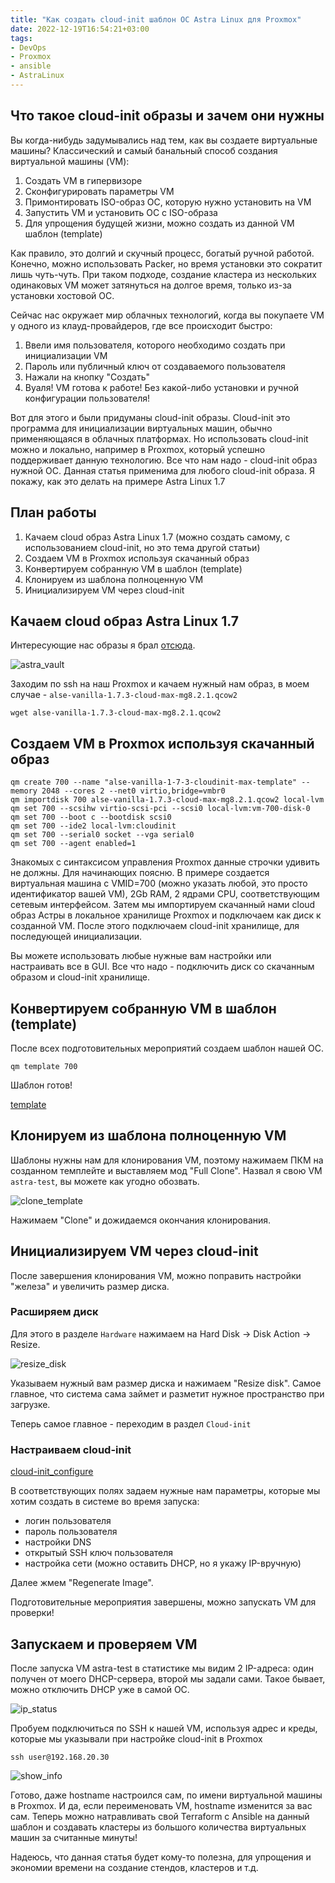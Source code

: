 ```yaml
---
title: "Как создать cloud-init шаблон ОС Astra Linux для Proxmox"
date: 2022-12-19T16:54:21+03:00
tags:
- DevOps
- Proxmox
- ansible
- AstraLinux
---
```

## Что такое cloud-init образы и зачем они нужны

Вы когда-нибудь задумывались над тем, как вы создаете виртуальные машины?
Классический и самый банальный способ создания виртуальной машины (VM):

1. Создать VM в гипервизоре
2. Сконфигурировать параметры VM
3. Примонтировать ISO-образ ОС, которую нужно установить на VM
4. Запустить VM и установить ОС с ISO-образа
5. Для упрощения будущей жизни, можно создать из данной VM шаблон (template)

Как правило, это долгий и скучный процесс, богатый ручной работой. Конечно, можно использовать Packer, но время установки это сократит лишь чуть-чуть.
При таком подходе, создание кластера из нескольких одинаковых VM может затянуться на долгое время, только из-за установки хостовой ОС.

Сейчас нас окружает мир облачных технологий, когда вы покупаете VM у одного из клауд-провайдеров, где все происходит быстро:

1. Ввели имя пользователя, которого необходимо создать при инициализации VM
2. Пароль или публичный ключ от создаваемого пользователя
3. Нажали на кнопку "Создать"
4. Вуаля! VM готова к работе! Без какой-либо установки и ручной конфигурации пользователя!

Вот для этого и были придуманы cloud-init образы. Сloud-init это программа для инициализации виртуальных машин, обычно применяющаяся в облачных платформах. Но использовать cloud-init можно и локально, например в Proxmox, который успешно поддерживает данную технологию.
Все что нам надо - cloud-init образ нужной ОС. Данная статья применима для любого cloud-init образа. Я покажу, как это делать на примере Astra Linux 1.7

## План работы

1. Качаем cloud образ Astra Linux 1.7 (можно создать самому, с использованием cloud-init, но это тема другой статьи)
2. Создаем VM в Proxmox используя скачанный образ
3. Конвертируем собранную VM в шаблон (template)
4. Клонируем из шаблона полноценную VM
5. Инициализируем VM через cloud-init

## Качаем cloud образ Astra Linux 1.7

Интересующие нас образы я брал [отсюда](https://vault.astralinux.ru/images/alse/cloud/).

![astra_vault](images/vault_astra.png)

Заходим по ssh на наш Proxmox и качаем нужный нам образ, в моем случае - `alse-vanilla-1.7.3-cloud-max-mg8.2.1.qcow2`

```shell
wget alse-vanilla-1.7.3-cloud-max-mg8.2.1.qcow2
```

## Создаем VM в Proxmox используя скачанный образ

```shell
qm create 700 --name "alse-vanilla-1-7-3-cloudinit-max-template" --memory 2048 --cores 2 --net0 virtio,bridge=vmbr0
qm importdisk 700 alse-vanilla-1.7.3-cloud-max-mg8.2.1.qcow2 local-lvm
qm set 700 --scsihw virtio-scsi-pci --scsi0 local-lvm:vm-700-disk-0
qm set 700 --boot c --bootdisk scsi0
qm set 700 --ide2 local-lvm:cloudinit
qm set 700 --serial0 socket --vga serial0
qm set 700 --agent enabled=1
```

Знакомых с синтаксисом управления Proxmox данные строчки удивить не должны.
Для начинающих поясню. В примере создается виртуальная машина с VMID=700 (можно указать любой, это просто идентификатор вашей VM), 2Gb RAM, 2 ядрами CPU, соответствующим сетевым интерфейсом.
Затем мы импортируем скачанный нами cloud образ Астры в локальное хранилище Proxmox и подключаем как диск к созданной VM. После этого подключаем cloud-init хранилище, для последующей инициализации.

Вы можете использовать любые нужные вам настройки или настраивать все в GUI. Все что надо - подключить диск со скачанным образом и cloud-init хранилище.

## Конвертируем собранную VM в шаблон (template)

После всех подготовительных мероприятий создаем шаблон нашей ОС.

```shell
qm template 700
```

Шаблон готов!

[template](images/pmg_template.png)

## Клонируем из шаблона полноценную VM

Шаблоны нужны нам для клонирования VM, поэтому нажимаем ПКМ на созданном темплейте и выставляем мод "Full Clone".
Назвал я свою VM `astra-test`, вы можете как угодно обозвать.

![clone_template](images/clone_template.png)

Нажимаем "Clone" и дожидаемся окончания клонирования.

## Инициализируем VM через cloud-init

После завершения клонирования VM, можно поправить настройки "железа" и увеличить размер диска.

### Расширяем диск

Для этого в разделе `Hardware` нажимаем на Hard Disk -> Disk Action -> Resize.

![resize_disk](images/resize_disk.png)

Указываем нужный вам размер диска и нажимаем "Resize disk". Самое главное, что система сама займет и разметит нужное пространство при загрузке.

Теперь самое главное - переходим в раздел `Cloud-init`

### Настраиваем cloud-init

[cloud-init_configure](images/cloud-init_configure.png)

В соответствующих полях задаем нужные нам параметры, которые мы хотим создать в системе во время запуска:
- логин пользователя
- пароль пользователя
- настройки DNS
- открытый SSH ключ пользователя
- настройка сети (можно оставить DHCP, но я укажу IP-вручную)

Далее жмем "Regenerate Image".

Подготовительные мероприятия завершены, можно запускать VM для проверки!

## Запускаем и проверяем VM

После запуска VM astra-test в статистике мы видим 2 IP-адреса: один получен от моего DHCP-сервера, второй мы задали сами.
Такое бывает, можно отключить DHCP уже в самой ОС.

![ip_status](images/ip_status.png)

Пробуем подключиться по SSH к нашей VM, используя адрес и креды, которые мы указывали при настройке cloud-init в Proxmox

```shell
ssh user@192.168.20.30
```

![show_info](images/show_info.png)

Готово, даже hostname настроился сам, по имени виртуальной машины в Proxmox. И да, если переименовать VM, hostname изменится за вас сам.
Теперь можно натравливать свой Terraform с Ansible на данный шаблон и создавать кластеры из большого количества виртуальных машин за считанные минуты!

Надеюсь, что данная статья будет кому-то полезна, для упрощения и экономии времени на создание стендов, кластеров и т.д.